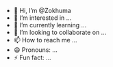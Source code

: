 - 👋 Hi, I’m @Zokhuma
- 👀 I’m interested in ...
- 🌱 I’m currently learning ...
- 💞️ I’m looking to collaborate on ...
- 📫 How to reach me ...
- 😄 Pronouns: ...
- ⚡ Fun fact: ...

<!---
Zokhuma/Zokhuma is a ✨ special ✨ repository because its `README.md` (this file) appears on your GitHub profile.
You can click the Preview link to take a look at your changes.
--->
